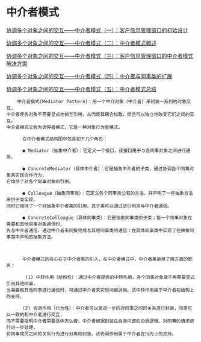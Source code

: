 # 中介者模式

[协调多个对象之间的交互——中介者模式（一）：客户信息管理窗口的初始设计](https://blog.csdn.net/lovelion/article/details/8482952)

[协调多个对象之间的交互——中介者模式（二）：中介者模式概述](https://blog.csdn.net/lovelion/article/details/8483005)

[协调多个对象之间的交互——中介者模式（三）：客户信息管理窗口的中介者模式解决方案](https://blog.csdn.net/lovelion/article/details/8483031)

[协调多个对象之间的交互——中介者模式（四）：中介者与同事类的扩展](https://blog.csdn.net/lovelion/article/details/8483081)

[协调多个对象之间的交互——中介者模式（五）：中介者模式总结](https://blog.csdn.net/lovelion/article/details/8483151)

```aidl
    中介者模式(Mediator Pattern)：用一个中介对象（中介者）来封装一系列的对象交互，
中介者使各对象不需要显式地相互引用，从而使其耦合松散，而且可以独立地改变它们之间的交互。
中介者模式又称为调停者模式，它是一种对象行为型模式。
    
      在中介者模式结构图中包含如下几个角色：

      ● Mediator（抽象中介者）：它定义一个接口，该接口用于与各同事对象之间进行通信。

      ● ConcreteMediator（具体中介者）：它是抽象中介者的子类，通过协调各个同事对象来实现协作行为，
它维持了对各个同事对象的引用。

      ● Colleague（抽象同事类）：它定义各个同事类公有的方法，并声明了一些抽象方法来供子类实现，
同时它维持了一个对抽象中介者类的引用，其子类可以通过该引用来与中介者通信。

      ● ConcreteColleague（具体同事类）：它是抽象同事类的子类；每一个同事对象在需要和其他同事对象通信时，
先与中介者通信，通过中介者来间接完成与其他同事类的通信；在具体同事类中实现了在抽象同事类中声明的抽象方法。

 

      中介者模式的核心在于中介者类的引入，在中介者模式中，中介者类承担了两方面的职责：

       (1) 中转作用（结构性）：通过中介者提供的中转作用，各个同事对象就不再需要显式引用其他同事，
当需要和其他同事进行通信时，可通过中介者来实现间接调用。该中转作用属于中介者在结构上的支持。

      (2) 协调作用（行为性）：中介者可以更进一步的对同事之间的关系进行封装，同事可以一致的和中介者进行交互，
而不需要指明中介者需要具体怎么做，中介者根据封装在自身内部的协调逻辑，对同事的请求进行进一步处理，
将同事成员之间的关系行为进行分离和封装。该协调作用属于中介者在行为上的支持。

```